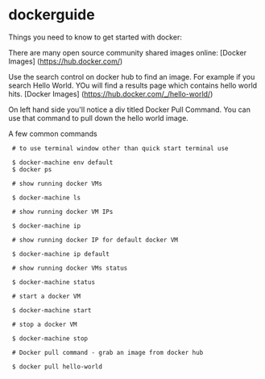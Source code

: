 # dockerguide
Things you need to know to get started with docker:

There are many open source community shared images online:
[Docker Images] (https://hub.docker.com/)

Use the search control on docker hub to find an image. For example if you search Hello World. YOu will find a results page which contains hello world hits. [Docker Images] (https://hub.docker.com/_/hello-world/)

On left hand side you'll notice a div titled Docker Pull Command. You can use that command to pull down the hello world image.

A few common commands

     # to use terminal window other than quick start terminal use
     
     $ docker-machine env default
     $ docker ps
     
     # show running docker VMs
     
     $ docker-machine ls 
     
     # show running docker VM IPs
     
     $ docker-machine ip 
     
     # show running docker IP for default docker VM
     
     $ docker-machine ip default 
     
     # show running docker VMs status
     
     $ docker-machine status 
     
     # start a docker VM
     
     $ docker-machine start
     
     # stop a docker VM
     
     $ docker-machine stop
    
     # Docker pull command - grab an image from docker hub
     
     $ docker pull hello-world
    
     
    
